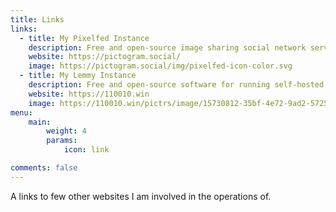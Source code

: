 ```yaml
---
title: Links
links:
  - title: My Pixelfed Instance
    description: Free and open-source image sharing social network service
    website: https://pictogram.social/
    image: https://pictogram.social/img/pixelfed-icon-color.svg
  - title: My Lemmy Instance
    description: Free and open-source software for running self-hosted social news aggregation and discussion forums.
    website: https://110010.win
    image: https://110010.win/pictrs/image/15730812-35bf-4e72-9ad2-57259c568d7a.webp?format=webp
menu:
    main: 
        weight: 4
        params:
            icon: link

comments: false
---
```


A links to few other websites I am involved in the operations of.